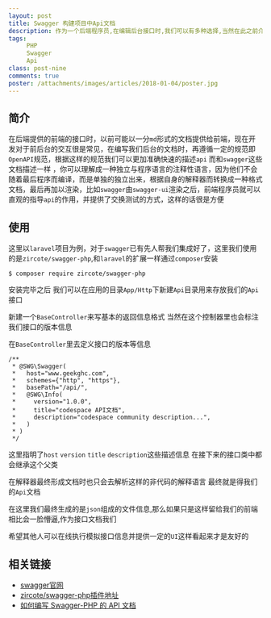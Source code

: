 ```yaml
---
layout: post
title: Swagger 构建项目中Api文档
description: 作为一个后端程序员,在编辑后台接口时,我们可以有多种选择,当然在此之前介绍过apidocJs,这里再介绍一个目前在用的接口管理工具Swagger
tags:
     PHP
     Swagger
     Api
class: post-nine
comments: true
poster: /attachments/images/articles/2018-01-04/poster.jpg
---
```


## 简介
在后端提供的前端的接口时，以前可能以一分`md`形式的文档提供给前端，现在开发对于前后台的交互很是常见，在编写我们后台的文档时，再遵循一定的规范即`OpenAPI`规范，根据这样的规范我们可以更加准确快速的描述`api`
而和`swagger`这些文档描述一样 ，你可以理解成一种独立与程序语言的注释性语言，因为他们不会随着最后程序而编译，而是单独的独立出来，根据自身的解释器而转换成一种格式文档，最后再加以渲染，比如`swagger`由`swagger-ui`渲染之后，前端程序员就可以直观的指导`api`的作用，并提供了交换测试的方式，这样的话很是方便

## 使用
这里以`laravel`项目为例，对于`swagger`已有先人帮我们集成好了，这里我们使用的是`zircote/swagger-php`,和`laravel`的扩展一样通过`composer`安装
```shell
$ composer require zircote/swagger-php
```

安装完毕之后 我们可以在应用的目录`App/Http`下新建`Api`目录用来存放我们的`Api`接口

新建一个`BaseController`来写基本的返回信息格式 当然在这个控制器里也会标注我们接口的版本信息

在`BaseController`里去定义接口的版本等信息
```php?start_inline=1
/**
 * @SWG\Swagger(
 *   host="www.geekghc.com",
 *   schemes={"http", "https"},
 *   basePath="/api/",
 *   @SWG\Info(
 *     version="1.0.0",
 *     title="codespace API文档",
 *     description="codespace community description...",
 *   )
 * )
 */
```
这里指明了`host` `version` `title` `description`这些描述信息 在接下来的接口类中都会继承这个父类

在解释器最终形成文档时也只会去解析这样的非代码的解释语言 最终就是得我们的`Api`文档

在这里我们最终生成的是`json`组成的文件信息,那么如果只是这样留给我们的前端相比会一脸懵逼,作为接口文档我们

希望其他人可以在线执行模拟接口信息并提供一定的`UI`这样看起来才是友好的

## 相关链接
- [swagger官网](https://swagger.io/)
- [zircote/swagger-php插件地址](https://github.com/zircote/swagger-php)
- [如何编写 Swagger-PHP 的 API 文档](https://laravel-china.org/index.php/topics/7430/how-to-write-api-documents-based-on-swagger-php)
